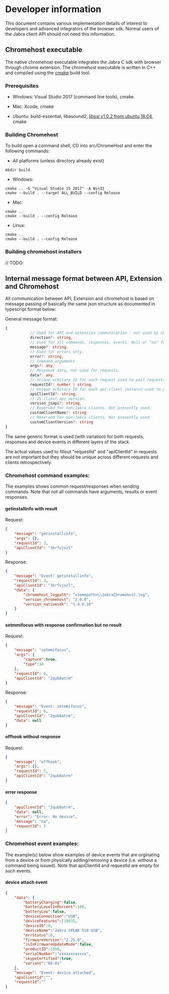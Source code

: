 # Developer information

This document contains various implementation details of interest to developers and advanced integrators of the browser sdk. Normal users of the Jabra client API should not need this information.

## Chromehost executable

The native chromehost executable integrates the Jabra C sdk with browser
through chrome extension. The chromehost executable is written in C++ and 
compiled using the [cmake](https://cmake.org/) build tool.

### Prerequisites 

* Windows: Visual Studio 2017 (command line tools), cmake

* Mac: Xcode, cmake

* Ubuntu: build-essential, libasound2, [libssl v1.0.2 from ubuntu 18.04](https://packages.ubuntu.com/bionic/libssl1.0.0), cmake


### Building Chromehost
To build open a command shell, CD into src/ChromeHost and enter the following commands:

+ All platforms (unless directory already exist)

```
mkdir build
```

+ Windows:
```
cmake .. -G "Visual Studio 15 2017" -A Win32
cmake --build . --target ALL_BUILD --config Release
```

+ Mac:
```
cmake ..
cmake --build . --config Release
```

+ Linux:
```
cmake ..
cmake --build . --config Release
```
### Building chromehost installers

// TODO:


## Internal message format between API, Extension and Chromehost

All communication between API, Extension and chromehost is based on message 
passing of basically the same json structure as documented in typescript format below:

General message format:
```typescript
{
           // Used for API and extension communication - not used by chromehost:
           direction?: string,
           // Used for all commands, responses, events. Null or "na" for errors.
           message?: string,
           // Used for errors only.
           error?: string,
           // Command arguments
           args?: any,
           // Response data, not used for requests.
           data?: any, 
           // Unique arbitary ID for each request used to pair requests with results. Empty for device orginating events!
           requestId?: number | string,
           // Unique arbitary ID for each api client instance used to pair requests with requesters. Empty for device orginating events!
           apiClientId?: string,
           // JS client api version.
           version_jsapi?: string,
           // Reserved for non-Jabra clients. Not presently used.
           customClientName?: string
           // Reserved for non-Jabra clients. Not presently used.
           customClientVersion?: string
}
```

The same generic format is used (with variation) for both requests, responses and device events in different layers of the stack.

The actual values used to fillout "requestId" and "apiClientId" in requests are not important but they should be unique across different requests and clients retrospectively.

### Chromehost command examples:

The examples shows common request/responses when sending commands. Note that not all commands have arguments, results or event responses.

#### getinstallinfo with result

Request:
```json 
{ 
    "message": "getinstallinfo", 
    "args": {}, 
    "requestId": 3, 
    "apiClientId": "3krfvjxzl"
}
```

Response:
```json 
{ 
    "message": "Event: getinstallinfo", 
    "requestId": 3, 
    "apiClientId": "3krfvjxzl", 
    "data": {
        "chromehost_logpath": "<somepath>\\JabraChromehost.log",
        "version_chromehost": "2.0.0",
        "version_nativesdk": "1.4.0.10"
    }
}
```

#### setmmifocus with response confirmation but no result

Request:
```json 
{ 
    "message": "setmmifocus", 
    "args": { 
        "capture":true, 
        "type":18
    }, 
    "requestId": 6,
    "apiClientId": "2qub8atrm"
}
```

Response:
```json 
{ 
    "message": "Event: setmmifocus", 
    "requestId": 6, 
    "apiClientId": "2qub8atrm", 
    "data": null
}
```

#### offhook without response

Request:
```json 
{ 
    "message": "offhook", 
    "args": {}, 
    "requestId": 7, 
    "apiClientId": "2qub8atrm"
}
```

#### error response
```json 
{
    "apiClientId": "2qub8atrm",
    "data": null,
    "error": "Error: No device",
    "message": "na",
    "requestId": 7
}
```

### Chromehost event examples:

The example(s) below show examples of device events that are orginating from a device or from
physically adding/removing a device (i.e. without a command being issued). Note that apiClientId and requestId are empty for such events.

#### device attach event 

```json 
{
    "data": {
        "batteryCharging":false,
        "batteryLevelInPercent":100,
        "batteryLow":false,
        "deviceConnection":"USB",
        "deviceFeatures":[1003],
        "deviceID":0,
        "deviceName":"Jabra SPEAK 510 USB",
        "errStatus":0,
        "firmwareVersion":"2.25.0",
        "isInFirmwareUpdateMode":false,
        "productID":1058,
        "serialNumber":"xxxxxxxxxxxx",
        "skypeCertified":true,
        "variant":"08-01"
    },
    "message": "Event: device attached",
    "apiClientId":"",
    "requestId":""
}
```